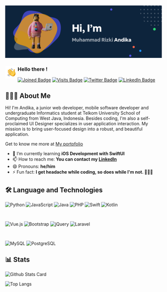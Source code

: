 [![Andika's GitHub Banner](./assets/header.png)](https://mrandika.github.io)

### <img alt="handwavegif" src="https://raw.githubusercontent.com/mrandika/mrandika/main/assets/handwave.gif" width='40' align="left"/> Hello there !

[![Joined Badge](https://badges.pufler.dev/years/mrandika)](https://mrandika.github.io)
[![Visits Badge](https://badges.pufler.dev/visits/mrandika/mrandika)](https://mrandika.github.io)
[![Twitter Badge](https://img.shields.io/badge/Twitter-Profile-informational?style=flat&logo=twitter&logoColor=white&color=1CA2F1)](https://twitter.com/hellomrandika)
[![LinkedIn Badge](https://img.shields.io/badge/LinkedIn-Profile-informational?style=flat&logo=linkedin&logoColor=white&color=0D76A8)](https://www.linkedin.com/in/mrandika/)

## 👨🏻‍💻 About Me

Hi! I'm Andika, a junior web developer, mobile software developer and undergraduate Informatics student at Telkom University School of Computing from West Java, Indonesia. Besides coding, I'm also a self-proclaimed UI Designer specializes in user application interaction. My mission is to bring user-focused design into a robust, and beautiful application.

Get to know me more at [My portofolio](https://mrandika.github.io)

- 🌱 I’m currently learning **iOS Development with SwiftUI**
- 📫 How to reach me: **You can contact my [LinkedIn](https://www.linkedin.com/in/mrandika/)**
- 😄 Pronouns: **he/him**
- ⚡ Fun fact: **I get headache while coding, so does while I'm not. 🤷🏻‍♂️**

## 🛠 Language and Technologies

![Python](https://img.shields.io/badge/Python-14354C?style=for-the-badge&logo=python&logoColor=white)
![JavaScript](https://img.shields.io/badge/JavaScript-F7DF1E?style=for-the-badge&logo=javascript&logoColor=black)
![Java](https://img.shields.io/badge/Java-ED8B00?style=for-the-badge&logo=java&logoColor=white)
![PHP](https://img.shields.io/badge/PHP-777BB4?style=for-the-badge&logo=php&logoColor=white)
![Swift](https://img.shields.io/badge/Swift-FA7343?style=for-the-badge&logo=swift&logoColor=white)
![Kotlin](https://img.shields.io/badge/Kotlin-0095D5?&style=for-the-badge&logo=kotlin&logoColor=white)

<br>

![Vue.js](https://img.shields.io/badge/Vue.js-35495E?style=for-the-badge&logo=vue.js&logoColor=4FC08D)
![Bootstrap](https://img.shields.io/badge/Bootstrap-563D7C?style=for-the-badge&logo=bootstrap&logoColor=white)
![jQuery](https://img.shields.io/badge/jQuery-0769AD?style=for-the-badge&logo=jquery&logoColor=white)
![Laravel](https://img.shields.io/badge/Laravel-FF2D20?style=for-the-badge&logo=laravel&logoColor=white)

<br>

![MySQL](https://img.shields.io/badge/MySQL-00000F?style=for-the-badge&logo=mysql&logoColor=white)
![PostgreSQL](https://img.shields.io/badge/PostgreSQL-316192?style=for-the-badge&logo=postgresql&logoColor=white)

## 📊 Stats

![Github Stats Card](https://github-readme-stats.vercel.app/api?show_icons=true&include_all_commits=true&count_private=true&username=mrandika&theme=algolia)

![Top Langs](https://github-readme-stats.vercel.app/api/top-langs/?username=mrandika&theme=algolia&layout=compact)
